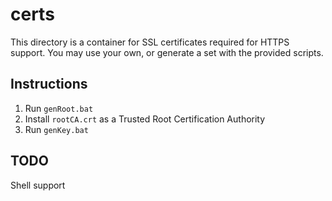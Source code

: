 # certs

This directory is a container for SSL certificates required for HTTPS support. You may use your own, or generate a set with the provided scripts.

## Instructions

1. Run `genRoot.bat`
2. Install `rootCA.crt` as a Trusted Root Certification Authority
3. Run `genKey.bat`

## TODO

Shell support